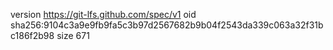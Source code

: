 version https://git-lfs.github.com/spec/v1
oid sha256:9104c3a9e9fb9fa5c3b97d2567682b9b04f2543da339c063a32f31bc186f2b98
size 671
